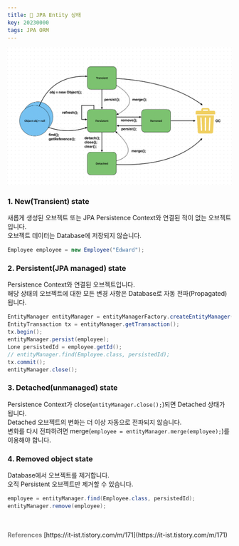 ```yaml
---
title: 🍃 JPA Entity 상태
key: 20230000
tags: JPA ORM
---
```


<img src="/images/jpa-entity-state.png" width="700px;" alt="JPA Entity 상태 변화" />

### 1. New(Transient) state
새롭게 생성된 오브젝트 또는 JPA Persistence Context와 연결된 적이 없는 오브젝트입니다.   
오브젝트 데이터는 Database에 저장되지 않습니다.

```java
Employee employee = new Employee("Edward");
```

### 2. Persistent(JPA managed) state
Persistence Context와 연결된 오브젝트입니다.   
해당 상태의 오브젝트에 대한 모든 변경 사항은 Database로 자동 전파(Propagated)됩니다.

```java
EntityManager entityManager = entityManagerFactory.createEntityManager();
EntityTransaction tx = entityManager.getTransaction();
tx.begin();
entityManager.persist(employee);
Lone persistedId = employee.getId();
// entityManager.find(Employee.class, persistedId);
tx.commit();
entityManager.close();
```

### 3. Detached(unmanaged) state
Persistence Context가 close(`entityManager.close();`)되면 Detached 상태가 됩니다.   
Detached 오브젝트의 변화는 더 이상 자동으로 전파되지 않습니다.   
변화를 다시 전파하려면 merge(`employee = entityManager.merge(employee);`)를 이용해야 합니다.

### 4. Removed object state
Database에서 오브젝트를 제거합니다.   
오직 Persistent 오브젝트만 제거할 수 있습니다.

```java
employee = entityManager.find(Employee.class, persistedId);
entityManager.remove(employee);
```

<br>
<br>
<span style="color: grey; font-weight: 700;">References</span>   
[https://it-ist.tistory.com/m/171](https://it-ist.tistory.com/m/171)
